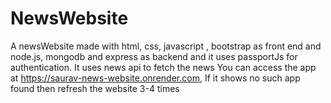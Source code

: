# NewsWebsite
A newsWebsite made with html, css, javascript , bootstrap as front end and node.js, mongodb and express as backend and it uses passportJs for authentication. It uses news api to fetch the news
You can access the app at  https://saurav-news-website.onrender.com, If it shows no such app found then refresh the website 3-4 times
